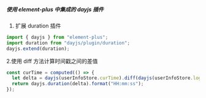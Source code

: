 ##### 使用 element-plus 中集成的 dayjs 插件

1. 扩展 duration 插件

```js
import { dayjs } from "element-plus";
import duration from "dayjs/plugin/duration";
dayjs.extend(duration);
```

2.使用
diff 方法计算时间戳之间的差值

```js
const curTime = computed(() => {
  let delta = dayjs(userInfoStore.curTime).diff(dayjs(userInfoStore.loginTime));
  return dayjs.duration(delta).format("HH:mm:ss");
});
```
